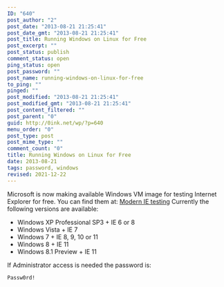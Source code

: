```yaml
---
ID: "640"
post_author: "2"
post_date: "2013-08-21 21:25:41"
post_date_gmt: "2013-08-21 21:25:41"
post_title: Running Windows on Linux for Free
post_excerpt: ""
post_status: publish
comment_status: open
ping_status: open
post_password: ""
post_name: running-windows-on-linux-for-free
to_ping: ""
pinged: ""
post_modified: "2013-08-21 21:25:41"
post_modified_gmt: "2013-08-21 21:25:41"
post_content_filtered: ""
post_parent: "0"
guid: http://0ink.net/wp/?p=640
menu_order: "0"
post_type: post
post_mime_type: ""
comment_count: "0"
title: Running Windows on Linux for Free
date: 2013-08-21
tags: password, windows
revised: 2021-12-22
---
```


Microsoft is now making available Windows VM image for testing Internet Explorer for free. You can find them at: [Modern IE testing](http://www.modern.ie/en-us) Currently the following versions are available:

*   Windows XP Professional SP3 + IE 6 or 8
*   Windows Vista + IE 7
*   Windows 7 + IE 8, 9, 10 or 11
*   Windows 8 + IE 11
*   Windows 8.1 Preview + IE 11

If Administrator access is needed the password is:

```
Passw0rd!

```

